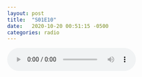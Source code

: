 ```yaml
---
layout: post
title:  "S01E10"
date:   2020-10-20 00:51:15 -0500
categories: radio
---
```

<audio controls="controls">
    <source src="https://sparechange.s3.us-east-2.amazonaws.com/SpareChange-S01E10-102020.mp3" type="audio/mpeg">
</audio>